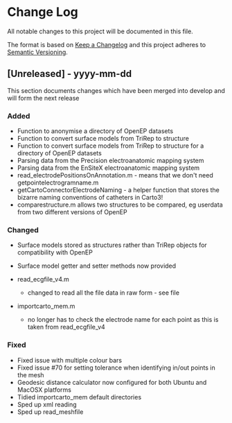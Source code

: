 # Change Log
All notable changes to this project will be documented in this file.
 
The format is based on [Keep a Changelog](http://keepachangelog.com/)
and this project adheres to [Semantic Versioning](http://semver.org/).
 
## [Unreleased] - yyyy-mm-dd
 
This section documents changes which have been merged into develop and will form the next release
 
### Added
- Function to anonymise a directory of OpenEP datasets
- Function to convert surface models from TriRep to structure
- Function to convert surface models from TriRep to structure for a directory of OpenEP datasets
- Parsing data from the Precision electroanatomic mapping system
- Parsing data from the EnSiteX electroanatomic mapping system
- read_electrodePositionsOnAnnotation.m - means that we don't need getpointelectrogramname.m
- getCartoConnectorElectrodeNaming - a helper function that stores the bizarre
                                     naming conventions of catheters in Carto3!
- comparestructure.m allows two structures to be compared, 
                          eg userdata from two different versions of OpenEP

### Changed
- Surface models stored as structures rather than TriRep objects for compatibility with OpenEP
- Surface model getter and setter methods now provided
- read_ecgfile_v4.m
    - changed to read all the file data in raw form - see file

- importcarto_mem.m
    - no longer has to check the electrode name for each point as this is
      taken from read_ecgfile_v4
                

### Fixed
- Fixed issue with multiple colour bars
- Fixed issue #70 for setting tolerance when identifying in/out points in the mesh
- Geodesic distance calculator now configured for both Ubuntu and MacOSX platforms
- Tidied importcarto_mem default directories
- Sped up xml reading
- Sped up read_meshfile